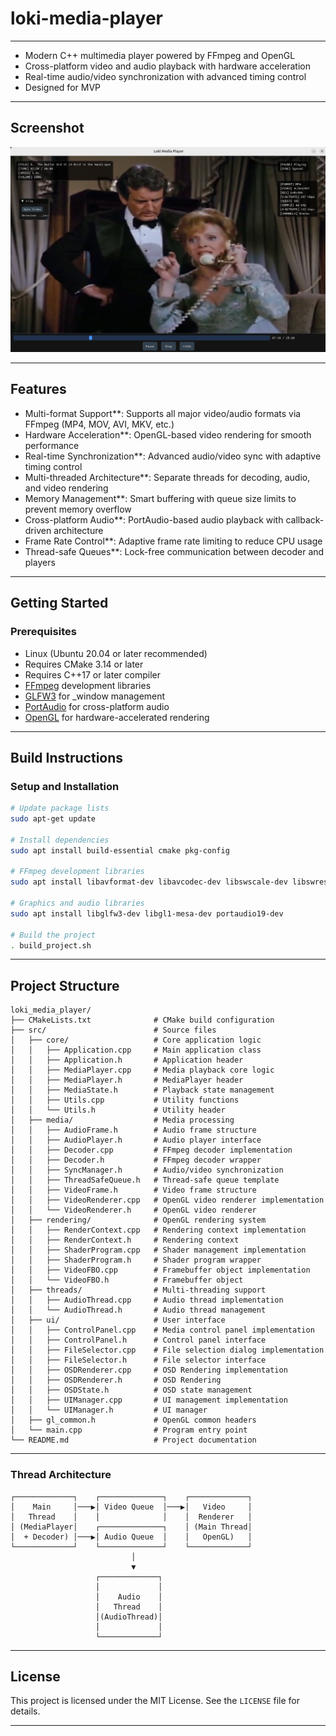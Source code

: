 # loki-media-player

---

- Modern C++ multimedia player powered by FFmpeg and OpenGL
- Cross-platform video and audio playback with hardware acceleration
- Real-time audio/video synchronization with advanced timing control
- Designed for MVP

---

## Screenshot
![Screenshot1](/assets/Screenshot1.png)

---

## Features
- Multi-format Support**: Supports all major video/audio formats via FFmpeg (MP4, MOV, AVI, MKV, etc.)
- Hardware Acceleration**: OpenGL-based video rendering for smooth performance
- Real-time Synchronization**: Advanced audio/video sync with adaptive timing control
- Multi-threaded Architecture**: Separate threads for decoding, audio, and video rendering
- Memory Management**: Smart buffering with queue size limits to prevent memory overflow
- Cross-platform Audio**: PortAudio-based audio playback with callback-driven architecture
- Frame Rate Control**: Adaptive frame rate limiting to reduce CPU usage
- Thread-safe Queues**: Lock-free communication between decoder and players

---

## Getting Started

### Prerequisites
- Linux (Ubuntu 20.04 or later recommended)
- Requires CMake 3.14 or later
- Requires C++17 or later compiler
- [FFmpeg](https://ffmpeg.org/) development libraries
- [GLFW3](https://www.glfw.org/) for _window management
- [PortAudio](http://www.portaudio.com/) for cross-platform audio
- [OpenGL](https://www.opengl.org/) for hardware-accelerated rendering

---

## Build Instructions

### Setup and Installation
```bash
# Update package lists
sudo apt-get update

# Install dependencies
sudo apt install build-essential cmake pkg-config

# FFmpeg development libraries
sudo apt install libavformat-dev libavcodec-dev libswscale-dev libswresample-dev libavutil-dev

# Graphics and audio libraries
sudo apt install libglfw3-dev libgl1-mesa-dev portaudio19-dev

# Build the project
. build_project.sh
```

---

## Project Structure
```
loki_media_player/
├── CMakeLists.txt              # CMake build configuration
├── src/                        # Source files
│   ├── core/                   # Core application logic
│   │   ├── Application.cpp     # Main application class
│   │   ├── Application.h       # Application header
│   │   ├── MediaPlayer.cpp     # Media playback core logic
│   │   ├── MediaPlayer.h       # MediaPlayer header
│   │   ├── MediaState.h        # Playback state management
│   │   ├── Utils.cpp           # Utility functions
│   │   └── Utils.h             # Utility header
│   ├── media/                  # Media processing
│   │   ├── AudioFrame.h        # Audio frame structure
│   │   ├── AudioPlayer.h       # Audio player interface
│   │   ├── Decoder.cpp         # FFmpeg decoder implementation
│   │   ├── Decoder.h           # FFmpeg decoder wrapper
│   │   ├── SyncManager.h       # Audio/video synchronization
│   │   ├── ThreadSafeQueue.h   # Thread-safe queue template
│   │   ├── VideoFrame.h        # Video frame structure
│   │   ├── VideoRenderer.cpp   # OpenGL video renderer implementation
│   │   └── VideoRenderer.h     # OpenGL video renderer
│   ├── rendering/              # OpenGL rendering system
│   │   ├── RenderContext.cpp   # Rendering context implementation
│   │   ├── RenderContext.h     # Rendering context
│   │   ├── ShaderProgram.cpp   # Shader management implementation
│   │   ├── ShaderProgram.h     # Shader program wrapper
│   │   ├── VideoFBO.cpp        # Framebuffer object implementation
│   │   └── VideoFBO.h          # Framebuffer object
│   ├── threads/                # Multi-threading support
│   │   ├── AudioThread.cpp     # Audio thread implementation
│   │   └── AudioThread.h       # Audio thread management
│   ├── ui/                     # User interface
│   │   ├── ControlPanel.cpp    # Media control panel implementation
│   │   ├── ControlPanel.h      # Control panel interface
│   │   ├── FileSelector.cpp    # File selection dialog implementation
│   │   ├── FileSelector.h      # File selector interface
│   │   ├── OSDRenderer.cpp     # OSD Rendering implementation
│   │   ├── OSDRenderer.h       # OSD Rendering
│   │   ├── OSDState.h          # OSD state management
│   │   ├── UIManager.cpp       # UI management implementation
│   │   └── UIManager.h         # UI manager
│   ├── gl_common.h             # OpenGL common headers
│   └── main.cpp                # Program entry point
└── README.md                   # Project documentation
```

---

### Thread Architecture
```
┌─────────────┐    ┌──────────────┐    ┌─────────────┐
│    Main     │───▶│ Video Queue  │───▶│   Video     │
│   Thread    │    │              │    │  Renderer   │
│ (MediaPlayer│    ┌──────────────┐    │ (Main Thread│
│  + Decoder) │───▶│ Audio Queue  │    │   OpenGL)   │
└─────────────┘    └──────────────┘    └─────────────┘
                           │
                           ▼
                   ┌─────────────┐
                   │             │
                   │    Audio    │
                   │   Thread    │
                   │(AudioThread)│
                   │             │
                   └─────────────┘
```

---

## License
This project is licensed under the MIT License. See the `LICENSE` file for details.

---